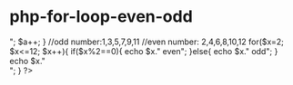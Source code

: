 # php-for-loop-even-odd
<?php
/* php loop, while loop, for loop, for each loop, do while loop;
while()
	statement; */
$a=1;
while($a<="12"){
	
	if($a==12){
		echo $a.".";
	}else{
		echo $a.".";
	}
	echo "php tutorial"."<br>";
	$a++;
}


//odd number:1,3,5,7,9,11 //even number: 2,4,6,8,10,12
for($x=2; $x<=12; $x++){
	if($x%2==0){
		echo $x." even";
	}else{
	echo $x." odd";	
	}
	echo $x."<br>";
}
?>
